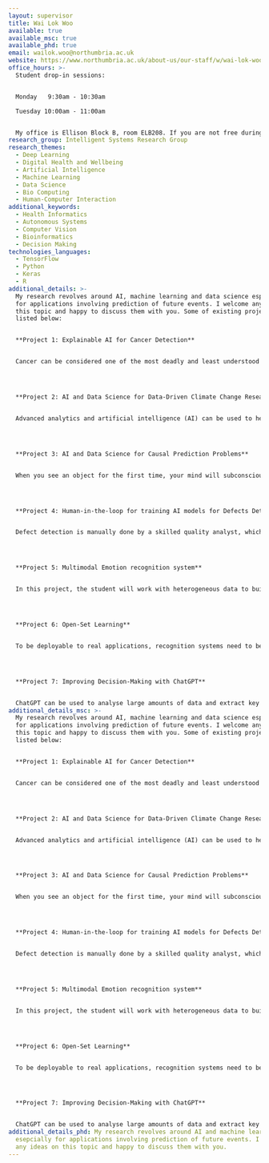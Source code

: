 ```yaml
---
layout: supervisor
title: Wai Lok Woo
available: true
available_msc: true
available_phd: true
email: wailok.woo@northumbria.ac.uk
website: https://www.northumbria.ac.uk/about-us/our-staff/w/wai-lok-woo/
office_hours: >-
  Student drop-in sessions:


  Monday   9:30am - 10:30am

  Tuesday 10:00am - 11:00am


  My office is Ellison Block B, room ELB208. If you are not free during these hours, please drop me an email to see how we may best meet.
research_group: Intelligent Systems Research Group
research_themes:
  - Deep Learning
  - Digital Health and Wellbeing
  - Artificial Intelligence
  - Machine Learning
  - Data Science
  - Bio Computing
  - Human-Computer Interaction
additional_keywords:
  - Health Informatics
  - Autonomous Systems
  - Computer Vision
  - Bioinformatics
  - Decision Making
technologies_languages:
  - TensorFlow
  - Python
  - Keras
  - R
additional_details: >-
  My research revolves around AI, machine learning and data science especially
  for applications involving prediction of future events. I welcome any ideas on
  this topic and happy to discuss them with you. Some of existing projects are
  listed below: 


  **Project 1: Explainable AI for Cancer Detection** 


  Cancer can be considered one of the most deadly and least understood afflictions of modern times. Recently, there have been [18million new cases of cancer globally and 9.6million deaths](http://gco.iarc.fr/today/data/factsheets/cancers/39-All-cancers-fact-sheet.pdf), yielding a 52.9% average mortality rate. There are a lot of potential for growth in the area of AI for cancer detection. The project will be to develop an AI system that can detect cancer efficiently and inform the results to the pathologist rather than to replace the role of pathologist. Histopathological images will be used where AI-based algorithms will be developed to classify these images into different categories corresponding to the progression stages of cancer or segment parts of image that correspond to the cancer cells only. The AI-based algorithms can also be used to explain the prediction results to the clinicians so that the AI model is more transparent. The project could also incorporate the use of genomics data to complement the histopathological image for better decision making. 




  **Project 2: AI and Data Science for Data-Driven Climate Change Research**


  Advanced analytics and artificial intelligence (AI) can be used to help manage challenging issues related to mitigating climate change and improving adaptation and resilience. As climate change intensifies the devastation from storms, wildfires and droughts, AI and data analytics are increasingly being seen as a way to predict and limit its impacts. F﻿or example, floods are among the most destructive natural disasters, which are highly complex to model. The research on the advancement of flood prediction models contributed to risk reduction, policy suggestion, minimization of the loss of human life, and reduction of the property damage associated with floods. To mimic the complex mathematical expressions of physical processes of floods, during the past two decades, AI methods contributed highly in the advancement of prediction systems providing better performance and cost-effective solutions. Researchers through introducing novel AI methods and hybridizing of the existing ones aim at discovering more accurate and efficient prediction models. The main contribution of this project is to demonstrate the state of the art of AI models in flood prediction and to give insight into the most suitable models. Qualitative analysis of robustness, accuracy, effectiveness, and speed will be investigated to provide an extensive overview on the various AI algorithms used in the field. The project can be used as a guideline for climate scientists in choosing the proper AI method according to the prediction task. 




  **Project 3: AI and Data Science for Causal Prediction Problems**


  When you see an object for the first time, your mind will subconsciously factor out lighting from its appearance. That’s why, in general, you can recognize the object when you see it under new lighting conditions. Causal models allow us to respond to situations we haven’t seen before and think about counterfactuals. We don’t need to drive a car off a cliff to know what will happen. Counterfactuals play an important role in cutting down the number of training examples a machine learning model needs. Once a causal model is available, either by external human knowledge or a learning process, causal reasoning allows to draw conclusions on the effect of interventions, counterfactuals and potential outcomes. The project will develop causal AI reasoning algorithms to identify factors and predict outcome in real applications. This Include object recognition in different background and lightning conditions, identifying factors that cause a hotel booking to be cancelled and predicting future hotel cancellation, estimating the effect of a subscription of a rewards program for attracting customers and predicting future customer behaviour, identifying factors that lead people to become more polarized in their beliefs about climate change and predicting future beliefs, and etc. There are a range of other applications where causal AI models are useful. In this project, you will choose an application of your own choice where causal AI model will be used to identify the causes and predict the desired outcome.




  **Project 4: Human-in-the-loop for training AI models for Defects Detection**


  Defect detection is manually done by a skilled quality analyst, which is time-consuming and manually exhausting. Surface defects can be located visually with the help of digital cameras. However, using deep learning to automate the tasks requires significant volume of annotated image data to get good accuracy prediction. Gathering industrial grade data is an expensive and time-consuming process. The cost per hour of annotating the data will be expensive along with getting the right person with the skill to annotate the data. These limitations can be overcome by integrating active learning to reduce the amount of data used for training and the cost associated with data annotation. Active learning enables the process faster and reduce the input datasets wherein machines learn interactively by querying the human. This paves the way to the development of the human-in-the-loop (HITL) where in the final feedback to the overall system will be provided by the human who acts as the moderator. The project aims to develop HITL feedback system with deep learning to detect defects and to improve the overall efficiency. This system will be beneficial even if the data changes considerably, as there is always a human feedback to correct it. Humans can also benefit from the system by improving their skills along with the system.




  **Project 5: Multimodal Emotion recognition system**


  In this project, the student will work with heterogeneous data to build an emotion recognition system. Such data is video, which includes three distinct modalities: visual, textual, and audio. These modalities can be simultaneously utilized to extract a person's emotional state. The main task of this project is to create a multimodal emotion recognition system that combines information from multiple modalities to enhance the accuracy and robustness of the recognition system. To achieve this, several steps are involved, including data preprocessing, emotion feature extraction, emotion classification, and evaluation. In general, the fusion step can be executed at two different levels: either at the feature-level or the decision-level. Feature-level fusion combines features from each input modality into a joint vector before the classification process, while decision-level fusion involves classifying each modality independently, followed by combining their results using suitable fusion matrices. This project presents several challenges, including (i) developing an effective fusion system that maintains reasonable complexity, (ii) identifying the most optimal fusion techniques, such as simple fusion (voting) or more sophisticated approaches like concatenating or summing different unimodal representations, (iii) investigating the relationships between different modalities, (iv) comparing single modality and multimodal emotion recognition.




  **Project 6: Open-Set Learning**


  To be deployable to real applications, recognition systems need to be tolerant of unknown things and events that were not anticipated during the training phase. However, most of the existing learning methods are based on the closed-world assumption, that is, the training datasets are assumed to include all classes that appear in the environments where the system will be deployed. This assumption can be easily violated in real-world problems. In contrast, open-set classifiers can detect samples that belong to none of the training classes. Recent work in deep networks highlighted that it is easy to generate images that humans would never classify as a particular object class, yet networks classify such images high confidence as that given class - deep network are easily fooled with images humans do not consider meaningful. The closed set nature of deep networks forces them to choose from one of the known classes leading to such artifacts. Recognition in the real world is open set, i.e. the recognition system should reject unknown/unseen classes at test time. This project will explore a methodology to adapt deep networks for open set recognition.




  **Project 7: Improving Decision-Making with ChatGPT**


  ChatGPT can be used to analyse large amounts of data and extract key information, allowing decision-makers to quickly understand complex issues. Additionally, ChatGPT can be used to generate reports and summaries, which can be used to present information to decision-makers in a clear and concise way. Furthermore, ChatGPT can be used to identify potential risks and [opportunities](https://aicontentfy.com/en/blog/top-investment-opportunities-for-startups), allowing decision-makers to make more informed decisions. ChatGPT can be used to generate different options or scenarios, which can be used to inform the decision-making process. Additionally, ChatGPT can be used to provide support for brainstorming and conceptualization, helping decision-makers to identify new ideas and opportunities. Overall, ChatGPT has the potential to be a valuable tool for decision-making, helping human to make more informed decisions, improve the overall effectiveness of their policies, and support a more collaborative and efficient decision-making process. This project will explore how ChatGPT can help to facilitate collaboration and decision-making by providing a platform for discussion and idea generation.
additional_details_msc: >-
  My research revolves around AI, machine learning and data science especially
  for applications involving prediction of future events. I welcome any ideas on
  this topic and happy to discuss them with you. Some of existing projects are
  listed below: 


  **Project 1: Explainable AI for Cancer Detection** 


  Cancer can be considered one of the most deadly and least understood afflictions of modern times. Recently, there have been [18million new cases of cancer globally and 9.6million deaths](http://gco.iarc.fr/today/data/factsheets/cancers/39-All-cancers-fact-sheet.pdf), yielding a 52.9% average mortality rate. There are a lot of potential for growth in the area of AI for cancer detection. The project will be to develop an AI system that can detect cancer efficiently and inform the results to the pathologist rather than to replace the role of pathologist. Histopathological images will be used where AI-based algorithms will be developed to classify these images into different categories corresponding to the progression stages of cancer or segment parts of image that correspond to the cancer cells only. The AI-based algorithms can also be used to explain the prediction results to the clinicians so that the AI model is more transparent. The project could also incorporate the use of genomics data to complement the histopathological image for better decision making. 




  **Project 2: AI and Data Science for Data-Driven Climate Change Research**


  Advanced analytics and artificial intelligence (AI) can be used to help manage challenging issues related to mitigating climate change and improving adaptation and resilience. As climate change intensifies the devastation from storms, wildfires and droughts, AI and data analytics are increasingly being seen as a way to predict and limit its impacts. F﻿or example, floods are among the most destructive natural disasters, which are highly complex to model. The research on the advancement of flood prediction models contributed to risk reduction, policy suggestion, minimization of the loss of human life, and reduction of the property damage associated with floods. To mimic the complex mathematical expressions of physical processes of floods, during the past two decades, AI methods contributed highly in the advancement of prediction systems providing better performance and cost-effective solutions. Researchers through introducing novel AI methods and hybridizing of the existing ones aim at discovering more accurate and efficient prediction models. The main contribution of this project is to demonstrate the state of the art of AI models in flood prediction and to give insight into the most suitable models. Qualitative analysis of robustness, accuracy, effectiveness, and speed will be investigated to provide an extensive overview on the various AI algorithms used in the field. The project can be used as a guideline for climate scientists in choosing the proper AI method according to the prediction task. 




  **Project 3: AI and Data Science for Causal Prediction Problems**


  When you see an object for the first time, your mind will subconsciously factor out lighting from its appearance. That’s why, in general, you can recognize the object when you see it under new lighting conditions. Causal models allow us to respond to situations we haven’t seen before and think about counterfactuals. We don’t need to drive a car off a cliff to know what will happen. Counterfactuals play an important role in cutting down the number of training examples a machine learning model needs. Once a causal model is available, either by external human knowledge or a learning process, causal reasoning allows to draw conclusions on the effect of interventions, counterfactuals and potential outcomes. The project will develop causal AI reasoning algorithms to identify factors and predict outcome in real applications. This Include object recognition in different background and lightning conditions, identifying factors that cause a hotel booking to be cancelled and predicting future hotel cancellation, estimating the effect of a subscription of a rewards program for attracting customers and predicting future customer behaviour, identifying factors that lead people to become more polarized in their beliefs about climate change and predicting future beliefs, and etc. There are a range of other applications where causal AI models are useful. In this project, you will choose an application of your own choice where causal AI model will be used to identify the causes and predict the desired outcome.




  **Project 4: Human-in-the-loop for training AI models for Defects Detection**


  Defect detection is manually done by a skilled quality analyst, which is time-consuming and manually exhausting. Surface defects can be located visually with the help of digital cameras. However, using deep learning to automate the tasks requires significant volume of annotated image data to get good accuracy prediction. Gathering industrial grade data is an expensive and time-consuming process. The cost per hour of annotating the data will be expensive along with getting the right person with the skill to annotate the data. These limitations can be overcome by integrating active learning to reduce the amount of data used for training and the cost associated with data annotation. Active learning enables the process faster and reduce the input datasets wherein machines learn interactively by querying the human. This paves the way to the development of the human-in-the-loop (HITL) where in the final feedback to the overall system will be provided by the human who acts as the moderator. The project aims to develop HITL feedback system with deep learning to detect defects and to improve the overall efficiency. This system will be beneficial even if the data changes considerably, as there is always a human feedback to correct it. Humans can also benefit from the system by improving their skills along with the system.




  **Project 5: Multimodal Emotion recognition system**


  In this project, the student will work with heterogeneous data to build an emotion recognition system. Such data is video, which includes three distinct modalities: visual, textual, and audio. These modalities can be simultaneously utilized to extract a person's emotional state. The main task of this project is to create a multimodal emotion recognition system that combines information from multiple modalities to enhance the accuracy and robustness of the recognition system. To achieve this, several steps are involved, including data preprocessing, emotion feature extraction, emotion classification, and evaluation. In general, the fusion step can be executed at two different levels: either at the feature-level or the decision-level. Feature-level fusion combines features from each input modality into a joint vector before the classification process, while decision-level fusion involves classifying each modality independently, followed by combining their results using suitable fusion matrices. This project presents several challenges, including (i) developing an effective fusion system that maintains reasonable complexity, (ii) identifying the most optimal fusion techniques, such as simple fusion (voting) or more sophisticated approaches like concatenating or summing different unimodal representations, (iii) investigating the relationships between different modalities, (iv) comparing single modality and multimodal emotion recognition.




  **Project 6: Open-Set Learning**


  To be deployable to real applications, recognition systems need to be tolerant of unknown things and events that were not anticipated during the training phase. However, most of the existing learning methods are based on the closed-world assumption, that is, the training datasets are assumed to include all classes that appear in the environments where the system will be deployed. This assumption can be easily violated in real-world problems. In contrast, open-set classifiers can detect samples that belong to none of the training classes. Recent work in deep networks highlighted that it is easy to generate images that humans would never classify as a particular object class, yet networks classify such images high confidence as that given class - deep network are easily fooled with images humans do not consider meaningful. The closed set nature of deep networks forces them to choose from one of the known classes leading to such artifacts. Recognition in the real world is open set, i.e. the recognition system should reject unknown/unseen classes at test time. This project will explore a methodology to adapt deep networks for open set recognition.




  **Project 7: Improving Decision-Making with ChatGPT**


  ChatGPT can be used to analyse large amounts of data and extract key information, allowing decision-makers to quickly understand complex issues. Additionally, ChatGPT can be used to generate reports and summaries, which can be used to present information to decision-makers in a clear and concise way. Furthermore, ChatGPT can be used to identify potential risks and [opportunities](https://aicontentfy.com/en/blog/top-investment-opportunities-for-startups), allowing decision-makers to make more informed decisions. ChatGPT can be used to generate different options or scenarios, which can be used to inform the decision-making process. Additionally, ChatGPT can be used to provide support for brainstorming and conceptualization, helping decision-makers to identify new ideas and opportunities. Overall, ChatGPT has the potential to be a valuable tool for decision-making, helping human to make more informed decisions, improve the overall effectiveness of their policies, and support a more collaborative and efficient decision-making process. This project will explore how ChatGPT can help to facilitate collaboration and decision-making by providing a platform for discussion and idea generation.
additional_details_phd: My research revolves around AI and machine learning
  esepcially for applications involving prediction of future events. I welcome
  any ideas on this topic and happy to discuss them with you.
---
```

